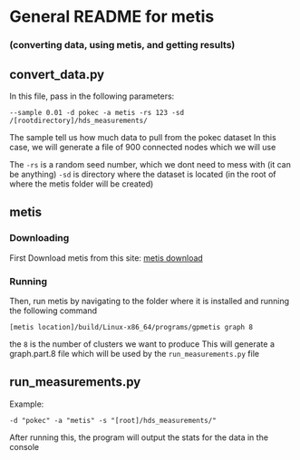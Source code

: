 # General README for metis

### (converting data, using metis, and getting results)

## convert_data.py

In this file, pass in the following parameters:

```
--sample 0.01 -d pokec -a metis -rs 123 -sd /[rootdirectory]/hds_measurements/
```

The sample tell us how much data to pull from the pokec dataset
In this case, we will generate a file of 900 connected nodes which we will use

The `-rs` is a random seed number, which we dont need to mess with (it can be anything)
`-sd` is directory where the dataset is located (in the root of where the metis folder will be created)

## metis

### Downloading

First Download metis from this site:
[metis download](http://glaros.dtc.umn.edu/gkhome/metis/metis/download)

### Running

Then, run metis by navigating to the folder where it is installed and running the following command

```
[metis location]/build/Linux-x86_64/programs/gpmetis graph 8
```

the `8` is the number of clusters we want to produce
This will generate a graph.part.8 file which will be used by the `run_measurements.py` file

## run_measurements.py

Example:

```
-d "pokec" -a "metis" -s "[root]/hds_measurements/"
```

After running this, the program will output the stats for the data in the console
